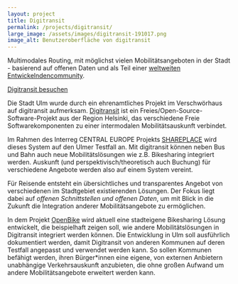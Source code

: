 ```yaml
---
layout: project
title: Digitransit
permalink: /projects/digitransit/
large_image: /assets/images/digitransit-191017.png
image_alt: Benutzeroberfläche von digitransit
---
```


Multimodales Routing, mit möglichst vielen Mobilitätsangeboten in der Stadt - basierend auf offenen Daten und als Teil einer [weltweiten Entwickelndencommunity](https://github.com/hsldevcom/digitransit-ui).

<a class="usa-button" href="https://digitransit.im.verschwoerhaus.de">Digitransit besuchen</a>

Die Stadt Ulm wurde durch ein ehrenamtliches Projekt im Verschwörhaus auf digitransit aufmerksam. [Digitransit](https://digitransit.fi) ist ein Freies/Open-Source-Software-Projekt aus der Region Helsinki, das verschiedene Freie Softwarekomponenten zu einer intermodalen Mobilitätsauskunft verbindet.

Im Rahmen des Interreg CENTRAL EUROPE Projekts [SHAREPLACE](https://www.ulm.de/leben-in-ulm/digitale-stadt/eu-projekt-shareplace-seit-2017) wird dieses System auf den Ulmer Testfall an. Mit digitransit können neben Bus und Bahn auch neue Mobilitätslösungen wie z.B. Bikesharing integriert werden. Auskunft (und perspektivisch/theoretisch auch Buchung) für verschiedene Angebote werden also auf einem System vereint. 

Für Reisende entsteht ein übersichtliches und transparentes Angebot von verschiedenen im Stadtgebiet existierenden Lösungen. Der Fokus liegt dabei auf *offenen Schnittstellen und offenen Daten*, um mit Blick in die Zukunft die Integration anderer Mobilitätsangebote zu ermöglichen. 

In dem Projekt [OpenBike](/projects/openbike/) wird aktuell eine stadteigene Bikesharing Lösung entwickelt, die beispielhaft zeigen soll, wie andere Mobilitätslösungen in Digitransit integriert werden können. Die Entwicklung in Ulm soll ausführlich dokumentiert werden, damit Digitransit von anderen Kommunen auf deren Testfall angepasst und verwendet werden kann. So sollen Kommunen befähigt werden, ihren Bürger\*innen eine eigene, von externen Anbietern unabhängige Verkehrsauskunft anzubieten, die ohne großen Aufwand um andere Mobilitätsangebote erweitert werden kann.
